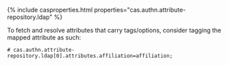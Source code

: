 {% include casproperties.html properties="cas.authn.attribute-repository.ldap" %}

To fetch and resolve attributes that carry tags/options, consider tagging the mapped attribute as such:

```properties
# cas.authn.attribute-repository.ldap[0].attributes.affiliation=affiliation;
```
